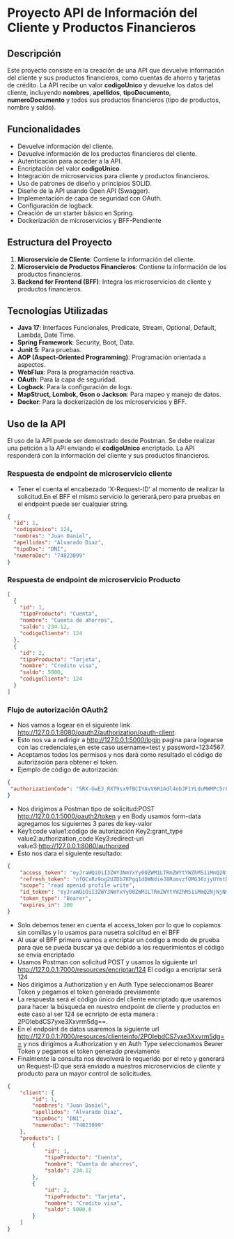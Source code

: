 # Proyecto API de Información del Cliente y Productos Financieros

## Descripción
Este proyecto consiste en la creación de una API que devuelve información del cliente y sus productos financieros, como cuentas de ahorro y tarjetas de crédito. La API recibe un valor **codigoUnico** y devuelve los datos del cliente, incluyendo **nombres**, **apellidos**, **tipoDocumento**, **numeroDocumento** y todos sus productos financieros (tipo de productos, nombre y saldo).

## Funcionalidades
- Devuelve información del cliente.
- Devuelve información de los productos financieros del cliente.
- Autenticación para acceder a la API.
- Encriptación del valor **codigoUnico**.
- Integración de microservicios para cliente y productos financieros.
- Uso de patrones de diseño y principios SOLID.
- Diseño de la API usando Open API (Swagger).
- Implementación de capa de seguridad con OAuth.
- Configuración de logback.
- Creación de un starter básico en Spring.
- Dockerización de microservicios y BFF-Pendiente



## Estructura del Proyecto
1. **Microservicio de Cliente**: Contiene la información del cliente.
2. **Microservicio de Productos Financieros**: Contiene la información de los productos financieros.
3. **Backend for Frontend (BFF)**: Integra los microservicios de cliente y productos financieros.

## Tecnologías Utilizadas
- **Java 17**: Interfaces Funcionales, Predicate, Stream, Optional, Default, Lambda, Date Time.
- **Spring Framework**: Security, Boot, Data.
- **Junit 5**: Para pruebas.
- **AOP (Aspect-Oriented Programming)**: Programación orientada a aspectos.
- **WebFlux**: Para la programación reactiva.
- **OAuth**: Para la capa de seguridad.
- **Logback**: Para la configuración de logs.
- **MapStruct, Lombok, Gson o Jackson**: Para mapeo y manejo de datos.
- **Docker**: Para la dockerización de los microservicios y BFF.

## Uso de la API
El uso de la API puede ser demostrado desde Postman. Se debe realizar una petición a la API enviando el **codigoUnico** encriptado. La API responderá con la información del cliente y sus productos financieros.



### Respuesta de endpoint de microservicio cliente 
- Tener el cuenta el encabezado 'X-Request-ID' al momento de realizar la solicitud.En el BFF el mismo servicio lo generará,pero para pruebas en el endpoint puede ser cualquier string.
```json
{
  "id": 1,
  "codigoUnico": 124,
  "nombres": "Juan Daniel",
  "apellidos": "Alvarado Diaz",
  "tipoDoc": "DNI",
  "numeroDoc": "74823099"
}
```

### Respuesta de endpoint de microservicio Producto
```json
[
  {
    "id": 1,
    "tipoProducto": "Cuenta",
    "nombre": "Cuenta de ahorros",
    "saldo": 234.12,
    "codigoCliente": 124
  },
  {
    "id": 2,
    "tipoProducto": "Tarjeta",
    "nombre": "Credito visa",
    "saldo": 5000,
    "codigoCliente": 124
  }
]
```
### Flujo de autorización OAuth2

- Nos vamos a logear en el siguiente link http://127.0.0.1:8080/oauth2/authorization/oauth-client.
- Esto nos va a redirigir a http://127.0.0.1:5000/login pagina para logearse con las credenciales,en este caso username=test y password=1234567.
- Aceptamos todos los permisos y nos dará como resultado el código de autorización para obtener el token.
- Ejemplo de código de autorización:
 ```json
{
  "authorizationCode": "5RX-GwE3_RXT9sx9fBCIYAvV6R1Adl4obJF1YLduMWMPc5r8_CcS4tazacD37U_BRKlDKnpZsxQq8DxFAPtdUm_oID3h0QQco3HAxOs1ngEYBy9rv7vXEbOcfCI_iJeE"
}
```
- Nos dirigimos a Postman tipo de solicitud:POST  http://127.0.0.1:5000/oauth2/token y en Body usamos form-data agregamos los siguientes 3 pares de key-valor
- Key1:code value1:código de autorización  Key2:grant_type value2:authorization_code  Key3:redirect-uri value3:http://127.0.0.1:8080/authorized
- Esto nos dara el siguiente resultado:
```json
{
    "access_token": "eyJraWQiOiI3ZWY3NmYxYy00ZWM1LTRmZWYtYWZhMS1iMmQ2NjNjNmE4YWUiLCJhbGciOiJSUzI1NiJ9.eyJzdWIiOiJ0ZXN0IiwiYXVkIjoib2F1dGgtY2xpZW50IiwibmJmIjoxNzM1ODMzNTM0LCJzY29wZSI6WyJyZWFkIiwib3BlbmlkIiwicHJvZmlsZSIsIndyaXRlIl0sImlzcyI6Imh0dHA6Ly8xMjcuMC4wLjE6NTAwMCIsImV4cCI6MTczNTgzMzgzNCwiaWF0IjoxNzM1ODMzNTM0LCJqdGkiOiI4MDlhZjNmZS0zNWNhLTQ4OWEtODRkYi0wMWY4NDJlYWU2ODcifQ.g-auNTzdzIXEe6N5tyLdwiItB1Um7lDZF6cLpA15SUC7HIit9xqUygiSbgc1sPUV-bCOtkhpzeLkuHEhFeDL2D6HU6O-NdqR7a0_nj7xzbUBWq_saUUXHQA-yvmjECqPHvSPEijFXOCiyNSciBg3I3iKi36O2iEw7hPP7DLP2N7Qj3CVePIDee52P_ajEz5nrBAqp0g24quRRyWx4eJ09xCDdb5dsy2XsI9fEON3DHbnVQvyWvlp4SeoBGi9Xhz0HAAOFn2XJ0i0xrN5jv1Sc66GKEdvl3AUG7XyGKsaa_sMl9Dh9D6ljXjjG7Y05m4jXdHYql4hfNuTNBbV9L1Ksg",
    "refresh_token": "nfQCxRz9og2UZDb7KPgq1dDWNdieJ8RomvzfOMG36zjyUYmtDnrHPA3gMUVrCq8rruL0OaoqKN59GGdX8Bni4KCRIiEbMwswSJN4x0oDQE7c-mjOML7fYt4Ez9G4EGx3",
    "scope": "read openid profile write",
    "id_token": "eyJraWQiOiI3ZWY3NmYxYy00ZWM1LTRmZWYtYWZhMS1iMmQ2NjNjNmE4YWUiLCJhbGciOiJSUzI1NiJ9.eyJzdWIiOiJ0ZXN0IiwiYXVkIjoib2F1dGgtY2xpZW50IiwiYXpwIjoib2F1dGgtY2xpZW50IiwiYXV0aF90aW1lIjoxNzM1ODMzNTI1LCJpc3MiOiJodHRwOi8vMTI3LjAuMC4xOjUwMDAiLCJleHAiOjE3MzU4MzUzMzQsImlhdCI6MTczNTgzMzUzNCwibm9uY2UiOiJnQzNHOGxTWFYyMnRYRlRta29maUgySXJhbGFidF93bkNMeThDX1ZuMUVvIiwianRpIjoiZWRlMDdkNzktZTJkYi00ZDU1LTg4MTctZDY0YzU4YTdlMmEwIiwic2lkIjoibVkzT2RVTm8wcFhibE9kUDdRR2h5RDA1ZTY4N1BHd2NBOFZTTkFDWFF2USJ9.PGRTHb4bXZsJqxiYq0LA5MHX4-tPAvjHP4OXe9KDFnT4Gtx3q_3CUfVthEwaxN13lx4FdW_nCt0ZNvbmZ6sSYi_nZCIbVBr5f1ExH-H0hZ8iQyQK0a4m6x5HKgo_3z7UK7jo94QUVi294VK4i6mRvkjG0xC2O6RnhxH9-2bVX0JIKYju5kF1rWrQWazfFUgRaEgZACMuBFqVDwj-klerTJqqvKXHfnM2qiD3aX4aeOSFj-pzON23SxrYwAGO1188i05DEWHYpaYZstlZd1XE4k2_a2_PgIUdMj3O8iqpYJFOp4w_mOtKUC760vGdLmQeJGSVMxYKIGbHcUxD_lFySQ",
    "token_type": "Bearer",
    "expires_in": 300
}
```
- Solo debemos tener en cuenta el access_token por lo que lo copiamos sin comillas y lo usamos para nusetra solciitud en el BFF
- Al usar el BFF primero vamos a encriptar un codigo a modo de prueba para que se pueda buscar ya que debido a los requerimientos el código se envia encriptado
- Usamos Postman con solicitud POST y usamos la siguiente url http://127.0.0.1:7000/resources/encriptar/124  El codigo a encriptar será 124
- Nos dirigimos a Authorization y en Auth Type seleccionamos Bearer Token y pegamos el token generado previamente
- La respuesta será el código único del cliente encriptado que usaremos para hacer la búsqueda en nuestro endpoint de cliente y productos en este caso al ser 124 se ecnripto de esta manera : 2POIebdCS7yxe3Xxvrm5dg==.
- En el endpoint de datos usaremos la siguiente url http://127.0.0.1:7000/resources/clienteinfo/2POIebdCS7yxe3Xxvrm5dg==  y nos dirigimos a Authorization y en Auth Type seleccionamos Bearer Token y pegamos el token generado previamente
- Finalmente la consulta nos devolverá lo requerido por el reto y generará un Request-ID que será enviado a nuestros microservicios de cliente y producto para un mayor control de solicitudes.
```json
{
    "client": {
        "id": 1,
        "nombres": "Juan Daniel",
        "apellidos": "Alvarado Diaz",
        "tipoDoc": "DNI",
        "numeroDoc": "74823099"
    },
    "products": [
        {
            "id": 1,
            "tipoProducto": "Cuenta",
            "nombre": "Cuenta de ahorros",
            "saldo": 234.12
        },
        {
            "id": 2,
            "tipoProducto": "Tarjeta",
            "nombre": "Credito visa",
            "saldo": 5000.0
        }
    ]
}
```


